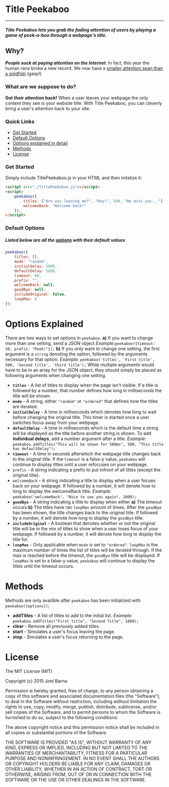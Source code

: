 # Title Peekaboo
---
##### Title Peekaboo lets you grab the fading attention of users by playing a game of peek-a-boo through a webpage's title. 
## Why?

***People suck at paying attention on the Internet***. In fact, this year the human race broke a new record. We now have a [smaller attention span than a goldfish](http://time.com/3858309/attention-spans-goldfish/) (gasp!)

### What are we suppose to do?
**Get their attention back!** When a user leaves your webpage the only content they see is your website title. With Title Peekaboo, you can cleverly bring a user's attention back to your site.

### Quick Links
* [Get Started](#get-started)
* [Default Options](#default-options)
* [Options explained in detail](#options-explained)
* [Methods](#methods)
* [License](#license)

### Get Started
Simply include TitlePeekaboo.js in your HTML and then initalize it:
```html
<script src="./TitlePeekaboo.js"></script>
<script>
    peekaboo({
        titles: ["Are you leaving me?", "Hey!", 500, "We miss you..."],
        welcomeBack: "Welcome back!"
    });
</script>
```

### Default Options
##### Listed below are all the [options](#options-explained) with their default values
```javascript
peekaboo({
    titles: [],
    mode: "random",
    initialDelay: 5000, 
    defaultDelay: 5000,
    timeout: 60,
    prefix: "",
    welcomeBack: null,
    goodBye: null,
    includeOriginal: false,
    loopMax: 0
});
```
# Options Explained
There are *two* ways to set options in `peekaboo`. 
**a)** If you want to change more than one setting, send a JSON object 
*Example*:`peekaboo({timeout: 50, prefix: "Peek!"});` 
**b)** If you only want to change one setting, the first argument is a `string` denoting the option, followed by the arguments necessary for that option. 
*Example:* `peekaboo('titles', 'First title', 500, 'Second title', 'third title');` 
While multiple arguments would have to be in an array for the JSON object, they should simply be placed as following arguments when changing one setting.


* **`titles`** - A list of titles to display when the page isn't visible. If a title is followed by a number, that number defines how long in milliseconds the title will be shown. 
* **`mode`** - A string, either `"random"` or `"ordered"` that defines how the titles are iterated.
* **`initialDelay`** - A time in milliseconds which denotes how long to wait before changing the original title. This timer is started once a user switches focus away from your webpage.
* **`defaultDelay`** - A time in milliseconds which is the default time a string will be displayed as the title before another string is shown. To add **individual delays**, add a number argument after a title. *Example*: `peekaboo.addTitles("This will be shown for 500ms", 500, "This title has defaultDelay");`
* **`timeout`** - A time in seconds afterwhich the webpage title changes back to the original title. If the `timeout` is a false-y value, `peekaboo` will continue to display titles until a user refocuses on your webpage.
* `prefix` - A string indicating a prefix to put infront of all titles (except the original title).
* `welcomeBack` - A string indicating a title to display when a user focues back on your webpage. If followed by a number, it will denote how to long to display the welcomeBack title. *Example:* `peekaboo('welcomeBack', "Nice to see you again!, 2000);`
* **`goodBye`** - A string indicating a title to display when either **a)** The timeout occurs **b)** The titles have ran `loopMax` amount of times. After the `goodBye` has been shown, the title changes back to the original title. If followed by a number, it will denote how long to display the `goodBye` title.
* **`includeOriginal`** - A boolean that denotes whether or not the original title will be in the mix of titles to show when a user loses focus of your webpage. If followed by a number, it will denote how long to display the title for. 
* **`loopMax`** - Only applicable when `mode` is set to `"ordered"`. `loopMax` is the maximum number of times the list of titles will be iterated through. If the max is reached before the timeout, the `goodBye` title will be displayed. If `loopMax` is set to a false-y value, `peekaboo` will continue to display the titles until the timeout occurs.  

# Methods
Methods are only availible after `peekaboo` has been initialized with `peekaboo([options])`;
* **addTitles** -  A list of titles to add to the initial list. *Example:* `peekaboo.addTitles("First title", "Second Title", 1000);`
* **clear** - Remove all previously added titles.
* **start** - Simulates a user's focus leaving the page.
* **stop** - Simulates a user's focus returning to the page.

# License
The MIT License (MIT)

Copyright (c) 2015 Joel Barna

Permission is hereby granted, free of charge, to any person obtaining a copy
of this software and associated documentation files (the "Software"), to deal
in the Software without restriction, including without limitation the rights
to use, copy, modify, merge, publish, distribute, sublicense, and/or sell
copies of the Software, and to permit persons to whom the Software is
furnished to do so, subject to the following conditions:

The above copyright notice and this permission notice shall be included in all
copies or substantial portions of the Software.

THE SOFTWARE IS PROVIDED "AS IS", WITHOUT WARRANTY OF ANY KIND, EXPRESS OR
IMPLIED, INCLUDING BUT NOT LIMITED TO THE WARRANTIES OF MERCHANTABILITY,
FITNESS FOR A PARTICULAR PURPOSE AND NONINFRINGEMENT. IN NO EVENT SHALL THE
AUTHORS OR COPYRIGHT HOLDERS BE LIABLE FOR ANY CLAIM, DAMAGES OR OTHER
LIABILITY, WHETHER IN AN ACTION OF CONTRACT, TORT OR OTHERWISE, ARISING FROM,
OUT OF OR IN CONNECTION WITH THE SOFTWARE OR THE USE OR OTHER DEALINGS IN THE
SOFTWARE.

